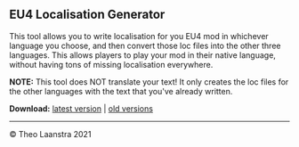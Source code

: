 ## EU4 Localisation Generator
This tool allows you to write localisation for you EU4 mod in whichever language you choose, and then convert those loc files into the other three languages. This allows players to play your mod in their native language, without having tons of missing localisation everywhere.

**NOTE:** This tool does NOT translate your text! It only creates the loc files for the other languages with the text that you've already written.

**Download:** [latest version](https://github.com/theolaa/EU4-Localisation-Converter/releases/latest) | [old versions](https://github.com/theolaa/EU4-Localisation-Converter/releases)

<hr>

&copy; Theo Laanstra 2021
